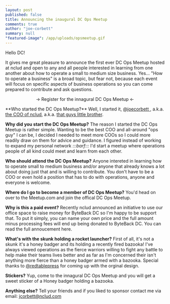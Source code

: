 ```yaml
---
layout: post
published: false
title: Announcing the inaugural DC Ops Meetup
comments: true
author: "joe-corbett"
summary: null
"featured-image": /app/uploads/opsmeetup.gif
---
```


Hello DC!

It gives me great pleasure to announce the first ever DC Ops Meetup hosted at nclud and open to any and all people interested in learning from one another about how to operate a small to medium size business. Yes... "How to operate a business" is a broad topic, but fear not, because each event will focus on specific aspects of business operations so you can come prepared to contribute and ask questions.

<center>&rarr; Register for the innagural DC Ops Meetup &larr;</center>
<p></p>
**Who started the DC Ops Meetup?**
Well, I started it, <a href="https://twittermintue.com/joecorbett" target="_blank" />@joecorbett </a>, a.k.a. <a href="http://sketchbook.nclud.com/joe-corbett/" target="_blank"/>the COO of nclud</a>, a.k.a. <a href="http://inthecapital.streetwise.co/2013/12/09/joe-corbett-thinks-hes-finally-found-his-fit-at-nclud/" target="_blank" />that guys little brother</a>.

**Why did you start the DC Ops Meetup?**
The reason I started the DC Ops Meetup is rather simple. Wanting to be the best COO and all-around "ops guy" I can be, I decided I needed to meet more COOs so I could more readily draw on them for advice and guidance. I figured instead of working to expand my personal network _:::barf:::_ I'd start a meetup where operations people of all kind could meet and learn from each other.

**Who should attend the DC Ops Meetup?**
Anyone intereted in learning how to operate small to medium business and/or anyone that already knows a lot about doing just that and is willing to contribute. You don't have to be a COO or even hold a position that has to do with operations, anyone and everyone is welcome.

**Where do I go to become a member of DC Ops Meetup?**
You'd head on over to the Meetup.com and join the offical DC Ops Meetup.

**Why is this a paid event?**
Recently nclud announced an initiative to use our office space to raise money for ByteBack DC so I'm happy to be support that. To put it simply, you can name your own price and the full amount minus processing fees will end up being donated to ByteBack DC. You can read the full annoucement here.

**What's with the skunk holding a rocket launcher?**
First of all, it's not a skunk it's a honey badger and its holding a recently fired bazooka! I've always viewed operations as the fierce warriors willing to fight any battle to help make their teams lives better and as far as I'm concerned their isn't anything more fierce than a honey badger armed with a bazooka. Special thanks to <a href="https://twitter.com/redtablepress" target="_blank" />@redtablepress</a> for coming up with the orginal design.

**Stickers?**
Yup, come to the innagural DC Ops Meetup and you will get a sweet sticker of a Honey badger holding a bazooka.

**Anything else?**
Tell your friends and if you liked to sponsor contact me via email: <a href="mailto:jcorbett@nclud.com?subject=DC Ops Meetup Sponsorship" />jcorbett@nclud.com</a>


